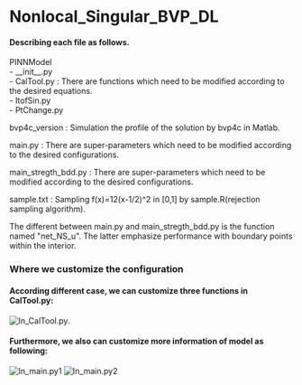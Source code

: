 # Nonlocal_Singular_BVP_DL

#### Describing each file as follows.  

PINNModel  
    - \_\_init\_\_.py  
    - CalTool.py : There are functions which need to be modified according to the desired equations.  
    - ItofSin.py  
    - PtChange.py   
          
          
bvp4c_version : Simulation the profile of the solution by bvp4c in Matlab.  


main.py : There are super-parameters which need to be modified according to the desired configurations.  
        
main_stregth_bdd.py : There are super-parameters which need to be modified according to the desired configurations.  

sample.txt : Sampling f(x)=12(x-1/2)^2 in [0,1] by sample.R(rejection sampling algorithm).  

The different between main.py and main_stregth_bdd.py is the function named "net_NS_u". The latter emphasize performance with boundary points within the interior.

### Where we customize the configuration
#### According different case, we can customize three functions in CalTool.py:
![In_CalTool.py](https://raw.githubusercontent.com/efef31016/Nonlocal_Singular_BVP_DL/master/PINN_nonlocal/figure/change03.png).
#### Furthermore, we also can customize more information of model as following:
![In_main.py1](https://raw.githubusercontent.com/efef31016/Nonlocal_Singular_BVP_DL/master/PINN_nonlocal/figure/change02.png)
![In_main.py2](https://raw.githubusercontent.com/efef31016/Nonlocal_Singular_BVP_DL/master/PINN_nonlocal/figure/change02.png)
